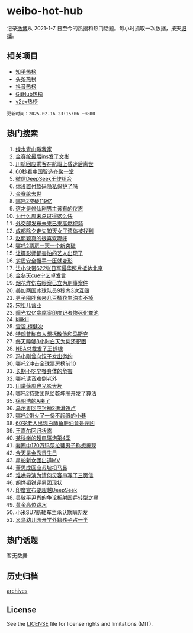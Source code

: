 # weibo-hot-hub

记录[微博](https://www.weibo.com)从 2021-1-7 日至今的热搜和热门话题。每小时抓取一次数据，按天[归档](archives)。

## 相关项目

- [知乎热榜](https://github.com/lonnyzhang423/zhihu-hot-hub)
- [头条热榜](https://github.com/lonnyzhang423/toutiao-hot-hub)
- [抖音热榜](https://github.com/lonnyzhang423/douyin-hot-hub)
- [GitHub热榜](https://github.com/lonnyzhang423/github-hot-hub)
- [v2ex热榜](https://github.com/lonnyzhang423/v2ex-hot-hub)


`更新时间：2025-02-16 23:15:06 +0800`

## 热门搜索

1. [绿水青山瞰我家](https://m.weibo.cn/search?containerid=100103type%3D1%26t%3D10%26q%3D%23%E7%BB%BF%E6%B0%B4%E9%9D%92%E5%B1%B1%E7%9E%B0%E6%88%91%E5%AE%B6%23&stream_entry_id=51&isnewpage=1&extparam=seat%3D1%26pos%3D0%26q%3D%2523%25E7%25BB%25BF%25E6%25B0%25B4%25E9%259D%2592%25E5%25B1%25B1%25E7%259E%25B0%25E6%2588%2591%25E5%25AE%25B6%2523%26stream_entry_id%3D51%26c_type%3D51%26cate%3D10103%26filter_type%3Drealtimehot%26dgr%3D0%26display_time%3D1739718904%26pre_seqid%3D1739718904514084128109)
1. [金赛纶最后ins发了文彬](https://m.weibo.cn/search?containerid=100103type%3D1%26t%3D10%26q%3D%23%E9%87%91%E8%B5%9B%E7%BA%B6%E6%9C%80%E5%90%8Eins%E5%8F%91%E4%BA%86%E6%96%87%E5%BD%AC%23&stream_entry_id=31&isnewpage=1&extparam=seat%3D1%26c_type%3D31%26stream_entry_id%3D31%26flag%3D2%26cate%3D5001%26band_rank%3D1%26lcate%3D5001%26q%3D%2523%25E9%2587%2591%25E8%25B5%259B%25E7%25BA%25B6%25E6%259C%2580%25E5%2590%258Eins%25E5%258F%2591%25E4%25BA%2586%25E6%2596%2587%25E5%25BD%25AC%2523%26pos%3D0%26dgr%3D0%26filter_type%3Drealtimehot%26realpos%3D1%26display_time%3D1739718904%26pre_seqid%3D1739718904514084128109)
1. [川航回应乘客在航班上昏迷后离世](https://m.weibo.cn/search?containerid=100103type%3D1%26t%3D10%26q%3D%23%E5%B7%9D%E8%88%AA%E5%9B%9E%E5%BA%94%E4%B9%98%E5%AE%A2%E5%9C%A8%E8%88%AA%E7%8F%AD%E4%B8%8A%E6%98%8F%E8%BF%B7%E5%90%8E%E7%A6%BB%E4%B8%96%23&stream_entry_id=31&isnewpage=1&extparam=seat%3D1%26c_type%3D31%26stream_entry_id%3D31%26flag%3D1%26cate%3D5001%26band_rank%3D2%26lcate%3D5001%26q%3D%2523%25E5%25B7%259D%25E8%2588%25AA%25E5%259B%259E%25E5%25BA%2594%25E4%25B9%2598%25E5%25AE%25A2%25E5%259C%25A8%25E8%2588%25AA%25E7%258F%25AD%25E4%25B8%258A%25E6%2598%258F%25E8%25BF%25B7%25E5%2590%258E%25E7%25A6%25BB%25E4%25B8%2596%2523%26pos%3D1%26dgr%3D0%26filter_type%3Drealtimehot%26realpos%3D2%26display_time%3D1739718904%26pre_seqid%3D1739718904514084128109)
1. [60秒看中国智造齐聚一堂](https://m.weibo.cn/search?containerid=100103type%3D1%26t%3D10%26q%3D%2360%E7%A7%92%E7%9C%8B%E4%B8%AD%E5%9B%BD%E6%99%BA%E9%80%A0%E9%BD%90%E8%81%9A%E4%B8%80%E5%A0%82%23&stream_entry_id=31&isnewpage=1&extparam=seat%3D1%26c_type%3D31%26stream_entry_id%3D31%26flag%3D0%26cate%3D5001%26band_rank%3D3%26lcate%3D5001%26q%3D%252360%25E7%25A7%2592%25E7%259C%258B%25E4%25B8%25AD%25E5%259B%25BD%25E6%2599%25BA%25E9%2580%25A0%25E9%25BD%2590%25E8%2581%259A%25E4%25B8%2580%25E5%25A0%2582%2523%26pos%3D2%26dgr%3D0%26filter_type%3Drealtimehot%26realpos%3D3%26display_time%3D1739718904%26pre_seqid%3D1739718904514084128109)
1. [微信DeepSeek王炸组合](https://m.weibo.cn/search?containerid=100103type%3D1%26t%3D10%26q%3D%23%E5%BE%AE%E4%BF%A1DeepSeek%E7%8E%8B%E7%82%B8%E7%BB%84%E5%90%88%23&stream_entry_id=31&isnewpage=1&extparam=seat%3D1%26c_type%3D31%26stream_entry_id%3D31%26flag%3D2%26cate%3D5001%26band_rank%3D4%26lcate%3D5001%26q%3D%2523%25E5%25BE%25AE%25E4%25BF%25A1DeepSeek%25E7%258E%258B%25E7%2582%25B8%25E7%25BB%2584%25E5%2590%2588%2523%26pos%3D3%26dgr%3D0%26filter_type%3Drealtimehot%26realpos%3D4%26display_time%3D1739718904%26pre_seqid%3D1739718904514084128109)
1. [你设置付款码隐私保护了吗](https://m.weibo.cn/search?containerid=100103type%3D1%26t%3D10%26q%3D%23%E4%BD%A0%E8%AE%BE%E7%BD%AE%E4%BB%98%E6%AC%BE%E7%A0%81%E9%9A%90%E7%A7%81%E4%BF%9D%E6%8A%A4%E4%BA%86%E5%90%97%23&stream_entry_id=31&isnewpage=1&extparam=seat%3D1%26c_type%3D31%26stream_entry_id%3D31%26flag%3D0%26cate%3D5001%26band_rank%3D5%26lcate%3D5001%26q%3D%2523%25E4%25BD%25A0%25E8%25AE%25BE%25E7%25BD%25AE%25E4%25BB%2598%25E6%25AC%25BE%25E7%25A0%2581%25E9%259A%2590%25E7%25A7%2581%25E4%25BF%259D%25E6%258A%25A4%25E4%25BA%2586%25E5%2590%2597%2523%26pos%3D4%26dgr%3D0%26filter_type%3Drealtimehot%26realpos%3D5%26display_time%3D1739718904%26pre_seqid%3D1739718904514084128109)
1. [金赛纶去世](https://m.weibo.cn/search?containerid=100103type%3D1%26t%3D10%26q%3D%23%E9%87%91%E8%B5%9B%E7%BA%B6%E5%8E%BB%E4%B8%96%23&stream_entry_id=31&isnewpage=1&extparam=seat%3D1%26c_type%3D31%26stream_entry_id%3D31%26flag%3D16%26cate%3D5001%26band_rank%3D6%26lcate%3D5001%26q%3D%2523%25E9%2587%2591%25E8%25B5%259B%25E7%25BA%25B6%25E5%258E%25BB%25E4%25B8%2596%2523%26pos%3D5%26dgr%3D0%26filter_type%3Drealtimehot%26realpos%3D6%26display_time%3D1739718904%26pre_seqid%3D1739718904514084128109)
1. [哪吒2突破119亿](https://m.weibo.cn/search?containerid=100103type%3D1%26t%3D10%26q%3D%23%E5%93%AA%E5%90%922%E7%AA%81%E7%A0%B4119%E4%BA%BF%23&stream_entry_id=31&isnewpage=1&extparam=seat%3D1%26c_type%3D31%26stream_entry_id%3D31%26flag%3D0%26cate%3D5001%26band_rank%3D7%26lcate%3D5001%26q%3D%2523%25E5%2593%25AA%25E5%2590%25922%25E7%25AA%2581%25E7%25A0%25B4119%25E4%25BA%25BF%2523%26pos%3D6%26dgr%3D0%26filter_type%3Drealtimehot%26realpos%3D7%26display_time%3D1739718904%26pre_seqid%3D1739718904514084128109)
1. [这才是修仙剧男主该有的仪态](https://m.weibo.cn/search?containerid=100103type%3D1%26t%3D10%26q%3D%E8%BF%99%E6%89%8D%E6%98%AF%E4%BF%AE%E4%BB%99%E5%89%A7%E7%94%B7%E4%B8%BB%E8%AF%A5%E6%9C%89%E7%9A%84%E4%BB%AA%E6%80%81&stream_entry_id=31&isnewpage=1&extparam=seat%3D1%26c_type%3D31%26stream_entry_id%3D31%26flag%3D1%26cate%3D5001%26band_rank%3D8%26lcate%3D5001%26q%3D%25E8%25BF%2599%25E6%2589%258D%25E6%2598%25AF%25E4%25BF%25AE%25E4%25BB%2599%25E5%2589%25A7%25E7%2594%25B7%25E4%25B8%25BB%25E8%25AF%25A5%25E6%259C%2589%25E7%259A%2584%25E4%25BB%25AA%25E6%2580%2581%26pos%3D7%26dgr%3D0%26filter_type%3Drealtimehot%26realpos%3D8%26display_time%3D1739718904%26pre_seqid%3D1739718904514084128109)
1. [为什么周末总过得这么快](https://m.weibo.cn/search?containerid=100103type%3D1%26t%3D10%26q%3D%23%E4%B8%BA%E4%BB%80%E4%B9%88%E5%91%A8%E6%9C%AB%E6%80%BB%E8%BF%87%E5%BE%97%E8%BF%99%E4%B9%88%E5%BF%AB%23&stream_entry_id=31&isnewpage=1&extparam=seat%3D1%26c_type%3D31%26stream_entry_id%3D31%26flag%3D0%26cate%3D5001%26band_rank%3D9%26lcate%3D5001%26q%3D%2523%25E4%25B8%25BA%25E4%25BB%2580%25E4%25B9%2588%25E5%2591%25A8%25E6%259C%25AB%25E6%2580%25BB%25E8%25BF%2587%25E5%25BE%2597%25E8%25BF%2599%25E4%25B9%2588%25E5%25BF%25AB%2523%26pos%3D8%26dgr%3D0%26filter_type%3Drealtimehot%26realpos%3D9%26display_time%3D1739718904%26pre_seqid%3D1739718904514084128109)
1. [外交部发布未来已来高燃视频](https://m.weibo.cn/search?containerid=100103type%3D1%26t%3D10%26q%3D%23%E5%A4%96%E4%BA%A4%E9%83%A8%E5%8F%91%E5%B8%83%E6%9C%AA%E6%9D%A5%E5%B7%B2%E6%9D%A5%E9%AB%98%E7%87%83%E8%A7%86%E9%A2%91%23&stream_entry_id=31&isnewpage=1&extparam=seat%3D1%26c_type%3D31%26stream_entry_id%3D31%26flag%3D1%26cate%3D5001%26band_rank%3D10%26lcate%3D5001%26q%3D%2523%25E5%25A4%2596%25E4%25BA%25A4%25E9%2583%25A8%25E5%258F%2591%25E5%25B8%2583%25E6%259C%25AA%25E6%259D%25A5%25E5%25B7%25B2%25E6%259D%25A5%25E9%25AB%2598%25E7%2587%2583%25E8%25A7%2586%25E9%25A2%2591%2523%26pos%3D9%26dgr%3D0%26filter_type%3Drealtimehot%26realpos%3D10%26display_time%3D1739718904%26pre_seqid%3D1739718904514084128109)
1. [成都除夕走失19天女子遗体被找到](https://m.weibo.cn/search?containerid=100103type%3D1%26t%3D10%26q%3D%23%E6%88%90%E9%83%BD%E9%99%A4%E5%A4%95%E8%B5%B0%E5%A4%B119%E5%A4%A9%E5%A5%B3%E5%AD%90%E9%81%97%E4%BD%93%E8%A2%AB%E6%89%BE%E5%88%B0%23&stream_entry_id=31&isnewpage=1&extparam=seat%3D1%26c_type%3D31%26stream_entry_id%3D31%26flag%3D1%26cate%3D5001%26band_rank%3D11%26lcate%3D5001%26q%3D%2523%25E6%2588%2590%25E9%2583%25BD%25E9%2599%25A4%25E5%25A4%2595%25E8%25B5%25B0%25E5%25A4%25B119%25E5%25A4%25A9%25E5%25A5%25B3%25E5%25AD%2590%25E9%2581%2597%25E4%25BD%2593%25E8%25A2%25AB%25E6%2589%25BE%25E5%2588%25B0%2523%26pos%3D10%26dgr%3D0%26filter_type%3Drealtimehot%26realpos%3D11%26display_time%3D1739718904%26pre_seqid%3D1739718904514084128109)
1. [赵丽颖真的很喜欢哪吒](https://m.weibo.cn/search?containerid=100103type%3D1%26t%3D10%26q%3D%23%E8%B5%B5%E4%B8%BD%E9%A2%96%E7%9C%9F%E7%9A%84%E5%BE%88%E5%96%9C%E6%AC%A2%E5%93%AA%E5%90%92%23&stream_entry_id=31&isnewpage=1&extparam=seat%3D1%26c_type%3D31%26stream_entry_id%3D31%26flag%3D1%26cate%3D5001%26band_rank%3D12%26lcate%3D5001%26q%3D%2523%25E8%25B5%25B5%25E4%25B8%25BD%25E9%25A2%2596%25E7%259C%259F%25E7%259A%2584%25E5%25BE%2588%25E5%2596%259C%25E6%25AC%25A2%25E5%2593%25AA%25E5%2590%2592%2523%26pos%3D11%26dgr%3D0%26filter_type%3Drealtimehot%26realpos%3D12%26display_time%3D1739718904%26pre_seqid%3D1739718904514084128109)
1. [哪吒2票房一天一个新突破](https://m.weibo.cn/search?containerid=100103type%3D1%26t%3D10%26q%3D%E5%93%AA%E5%90%922%E7%A5%A8%E6%88%BF%E4%B8%80%E5%A4%A9%E4%B8%80%E4%B8%AA%E6%96%B0%E7%AA%81%E7%A0%B4&stream_entry_id=31&isnewpage=1&extparam=seat%3D1%26c_type%3D31%26stream_entry_id%3D31%26flag%3D0%26cate%3D5001%26band_rank%3D13%26lcate%3D5001%26q%3D%25E5%2593%25AA%25E5%2590%25922%25E7%25A5%25A8%25E6%2588%25BF%25E4%25B8%2580%25E5%25A4%25A9%25E4%25B8%2580%25E4%25B8%25AA%25E6%2596%25B0%25E7%25AA%2581%25E7%25A0%25B4%26pos%3D12%26dgr%3D0%26filter_type%3Drealtimehot%26realpos%3D13%26display_time%3D1739718904%26pre_seqid%3D1739718904514084128109)
1. [让摄影师都害怕的艺人出现了](https://m.weibo.cn/search?containerid=100103type%3D1%26t%3D10%26q%3D%E8%AE%A9%E6%91%84%E5%BD%B1%E5%B8%88%E9%83%BD%E5%AE%B3%E6%80%95%E7%9A%84%E8%89%BA%E4%BA%BA%E5%87%BA%E7%8E%B0%E4%BA%86&stream_entry_id=31&isnewpage=1&extparam=seat%3D1%26c_type%3D31%26stream_entry_id%3D31%26flag%3D1%26cate%3D5001%26band_rank%3D14%26lcate%3D5001%26q%3D%25E8%25AE%25A9%25E6%2591%2584%25E5%25BD%25B1%25E5%25B8%2588%25E9%2583%25BD%25E5%25AE%25B3%25E6%2580%2595%25E7%259A%2584%25E8%2589%25BA%25E4%25BA%25BA%25E5%2587%25BA%25E7%258E%25B0%25E4%25BA%2586%26pos%3D13%26dgr%3D0%26filter_type%3Drealtimehot%26realpos%3D14%26display_time%3D1739718904%26pre_seqid%3D1739718904514084128109)
1. [劣质安全帽手一压就变形](https://m.weibo.cn/search?containerid=100103type%3D1%26t%3D10%26q%3D%23%E5%8A%A3%E8%B4%A8%E5%AE%89%E5%85%A8%E5%B8%BD%E6%89%8B%E4%B8%80%E5%8E%8B%E5%B0%B1%E5%8F%98%E5%BD%A2%23&stream_entry_id=31&isnewpage=1&extparam=seat%3D1%26c_type%3D31%26stream_entry_id%3D31%26flag%3D1%26cate%3D5001%26band_rank%3D15%26lcate%3D5001%26q%3D%2523%25E5%258A%25A3%25E8%25B4%25A8%25E5%25AE%2589%25E5%2585%25A8%25E5%25B8%25BD%25E6%2589%258B%25E4%25B8%2580%25E5%258E%258B%25E5%25B0%25B1%25E5%258F%2598%25E5%25BD%25A2%2523%26pos%3D14%26dgr%3D0%26filter_type%3Drealtimehot%26realpos%3D15%26display_time%3D1739718904%26pre_seqid%3D1739718904514084128109)
1. [法小伙带622张日军侵华照片抵达北京](https://m.weibo.cn/search?containerid=100103type%3D1%26t%3D10%26q%3D%23%E6%B3%95%E5%B0%8F%E4%BC%99%E5%B8%A6622%E5%BC%A0%E6%97%A5%E5%86%9B%E4%BE%B5%E5%8D%8E%E7%85%A7%E7%89%87%E6%8A%B5%E8%BE%BE%E5%8C%97%E4%BA%AC%23&stream_entry_id=31&isnewpage=1&extparam=seat%3D1%26c_type%3D31%26stream_entry_id%3D31%26flag%3D1%26cate%3D5001%26band_rank%3D16%26lcate%3D5001%26q%3D%2523%25E6%25B3%2595%25E5%25B0%258F%25E4%25BC%2599%25E5%25B8%25A6622%25E5%25BC%25A0%25E6%2597%25A5%25E5%2586%259B%25E4%25BE%25B5%25E5%258D%258E%25E7%2585%25A7%25E7%2589%2587%25E6%258A%25B5%25E8%25BE%25BE%25E5%258C%2597%25E4%25BA%25AC%2523%26pos%3D15%26dgr%3D0%26filter_type%3Drealtimehot%26realpos%3D16%26display_time%3D1739718904%26pre_seqid%3D1739718904514084128109)
1. [金冬天cue宁艺卓发言](https://m.weibo.cn/search?containerid=100103type%3D1%26t%3D10%26q%3D%23%E9%87%91%E5%86%AC%E5%A4%A9cue%E5%AE%81%E8%89%BA%E5%8D%93%E5%8F%91%E8%A8%80%23&stream_entry_id=31&isnewpage=1&extparam=seat%3D1%26c_type%3D31%26stream_entry_id%3D31%26flag%3D0%26cate%3D5001%26band_rank%3D17%26lcate%3D5001%26q%3D%2523%25E9%2587%2591%25E5%2586%25AC%25E5%25A4%25A9cue%25E5%25AE%2581%25E8%2589%25BA%25E5%258D%2593%25E5%258F%2591%25E8%25A8%2580%2523%26pos%3D16%26dgr%3D0%26filter_type%3Drealtimehot%26realpos%3D17%26display_time%3D1739718904%26pre_seqid%3D1739718904514084128109)
1. [烟花炸伤右眼案已立为刑事案件](https://m.weibo.cn/search?containerid=100103type%3D1%26t%3D10%26q%3D%23%E7%83%9F%E8%8A%B1%E7%82%B8%E4%BC%A4%E5%8F%B3%E7%9C%BC%E6%A1%88%E5%B7%B2%E7%AB%8B%E4%B8%BA%E5%88%91%E4%BA%8B%E6%A1%88%E4%BB%B6%23&stream_entry_id=31&isnewpage=1&extparam=seat%3D1%26c_type%3D31%26stream_entry_id%3D31%26flag%3D0%26cate%3D5001%26band_rank%3D18%26lcate%3D5001%26q%3D%2523%25E7%2583%259F%25E8%258A%25B1%25E7%2582%25B8%25E4%25BC%25A4%25E5%258F%25B3%25E7%259C%25BC%25E6%25A1%2588%25E5%25B7%25B2%25E7%25AB%258B%25E4%25B8%25BA%25E5%2588%2591%25E4%25BA%258B%25E6%25A1%2588%25E4%25BB%25B6%2523%26pos%3D17%26dgr%3D0%26filter_type%3Drealtimehot%26realpos%3D18%26display_time%3D1739718904%26pre_seqid%3D1739718904514084128109)
1. [美加两国冰球队员9秒内3次互殴](https://m.weibo.cn/search?containerid=100103type%3D1%26t%3D10%26q%3D%23%E7%BE%8E%E5%8A%A0%E4%B8%A4%E5%9B%BD%E5%86%B0%E7%90%83%E9%98%9F%E5%91%989%E7%A7%92%E5%86%853%E6%AC%A1%E4%BA%92%E6%AE%B4%23&stream_entry_id=31&isnewpage=1&extparam=seat%3D1%26c_type%3D31%26stream_entry_id%3D31%26flag%3D1%26cate%3D5001%26band_rank%3D19%26lcate%3D5001%26q%3D%2523%25E7%25BE%258E%25E5%258A%25A0%25E4%25B8%25A4%25E5%259B%25BD%25E5%2586%25B0%25E7%2590%2583%25E9%2598%259F%25E5%2591%25989%25E7%25A7%2592%25E5%2586%25853%25E6%25AC%25A1%25E4%25BA%2592%25E6%25AE%25B4%2523%26pos%3D18%26dgr%3D0%26filter_type%3Drealtimehot%26realpos%3D19%26display_time%3D1739718904%26pre_seqid%3D1739718904514084128109)
1. [男子囤胖东来几百桶花生油卖不掉](https://m.weibo.cn/search?containerid=100103type%3D1%26t%3D10%26q%3D%23%E7%94%B7%E5%AD%90%E5%9B%A4%E8%83%96%E4%B8%9C%E6%9D%A5%E5%87%A0%E7%99%BE%E6%A1%B6%E8%8A%B1%E7%94%9F%E6%B2%B9%E5%8D%96%E4%B8%8D%E6%8E%89%23&stream_entry_id=31&isnewpage=1&extparam=seat%3D1%26c_type%3D31%26stream_entry_id%3D31%26flag%3D0%26cate%3D5001%26band_rank%3D20%26lcate%3D5001%26q%3D%2523%25E7%2594%25B7%25E5%25AD%2590%25E5%259B%25A4%25E8%2583%2596%25E4%25B8%259C%25E6%259D%25A5%25E5%2587%25A0%25E7%2599%25BE%25E6%25A1%25B6%25E8%258A%25B1%25E7%2594%259F%25E6%25B2%25B9%25E5%258D%2596%25E4%25B8%258D%25E6%258E%2589%2523%26pos%3D19%26dgr%3D0%26filter_type%3Drealtimehot%26realpos%3D20%26display_time%3D1739718904%26pre_seqid%3D1739718904514084128109)
1. [宋祖儿营业](https://m.weibo.cn/search?containerid=100103type%3D1%26t%3D10%26q%3D%E5%AE%8B%E7%A5%96%E5%84%BF%E8%90%A5%E4%B8%9A&stream_entry_id=31&isnewpage=1&extparam=seat%3D1%26c_type%3D31%26stream_entry_id%3D31%26flag%3D1%26cate%3D5001%26band_rank%3D21%26lcate%3D5001%26q%3D%25E5%25AE%258B%25E7%25A5%2596%25E5%2584%25BF%25E8%2590%25A5%25E4%25B8%259A%26pos%3D20%26dgr%3D0%26filter_type%3Drealtimehot%26realpos%3D21%26display_time%3D1739718904%26pre_seqid%3D1739718904514084128109)
1. [曝光12亿贪腐案印度记者惨死化粪池](https://m.weibo.cn/search?containerid=100103type%3D1%26t%3D10%26q%3D%23%E6%9B%9D%E5%85%8912%E4%BA%BF%E8%B4%AA%E8%85%90%E6%A1%88%E5%8D%B0%E5%BA%A6%E8%AE%B0%E8%80%85%E6%83%A8%E6%AD%BB%E5%8C%96%E7%B2%AA%E6%B1%A0%23&stream_entry_id=31&isnewpage=1&extparam=seat%3D1%26c_type%3D31%26stream_entry_id%3D31%26flag%3D0%26cate%3D5001%26band_rank%3D22%26lcate%3D5001%26q%3D%2523%25E6%259B%259D%25E5%2585%258912%25E4%25BA%25BF%25E8%25B4%25AA%25E8%2585%2590%25E6%25A1%2588%25E5%258D%25B0%25E5%25BA%25A6%25E8%25AE%25B0%25E8%2580%2585%25E6%2583%25A8%25E6%25AD%25BB%25E5%258C%2596%25E7%25B2%25AA%25E6%25B1%25A0%2523%26pos%3D21%26dgr%3D0%26filter_type%3Drealtimehot%26realpos%3D22%26display_time%3D1739718904%26pre_seqid%3D1739718904514084128109)
1. [kiiikiii](https://m.weibo.cn/search?containerid=100103type%3D1%26t%3D10%26q%3Dkiiikiii&stream_entry_id=31&isnewpage=1&extparam=seat%3D1%26c_type%3D31%26stream_entry_id%3D31%26flag%3D1%26cate%3D5001%26band_rank%3D23%26lcate%3D5001%26q%3Dkiiikiii%26pos%3D22%26dgr%3D0%26filter_type%3Drealtimehot%26realpos%3D23%26display_time%3D1739718904%26pre_seqid%3D1739718904514084128109)
1. [雪碧 檀健次](https://m.weibo.cn/search?containerid=100103type%3D1%26t%3D10%26q%3D%E9%9B%AA%E7%A2%A7+%E6%AA%80%E5%81%A5%E6%AC%A1&stream_entry_id=31&isnewpage=1&extparam=seat%3D1%26c_type%3D31%26stream_entry_id%3D31%26flag%3D1%26cate%3D5001%26band_rank%3D24%26lcate%3D5001%26q%3D%25E9%259B%25AA%25E7%25A2%25A7%2520%25E6%25AA%2580%25E5%2581%25A5%25E6%25AC%25A1%26pos%3D23%26dgr%3D0%26filter_type%3Drealtimehot%26realpos%3D24%26display_time%3D1739718904%26pre_seqid%3D1739718904514084128109)
1. [特朗普称有人想拆散他和马斯克](https://m.weibo.cn/search?containerid=100103type%3D1%26t%3D10%26q%3D%23%E7%89%B9%E6%9C%97%E6%99%AE%E7%A7%B0%E6%9C%89%E4%BA%BA%E6%83%B3%E6%8B%86%E6%95%A3%E4%BB%96%E5%92%8C%E9%A9%AC%E6%96%AF%E5%85%8B%23&stream_entry_id=31&isnewpage=1&extparam=seat%3D1%26c_type%3D31%26stream_entry_id%3D31%26flag%3D0%26cate%3D5001%26band_rank%3D25%26lcate%3D5001%26q%3D%2523%25E7%2589%25B9%25E6%259C%2597%25E6%2599%25AE%25E7%25A7%25B0%25E6%259C%2589%25E4%25BA%25BA%25E6%2583%25B3%25E6%258B%2586%25E6%2595%25A3%25E4%25BB%2596%25E5%2592%258C%25E9%25A9%25AC%25E6%2596%25AF%25E5%2585%258B%2523%26pos%3D24%26dgr%3D0%26filter_type%3Drealtimehot%26realpos%3D25%26display_time%3D1739718904%26pre_seqid%3D1739718904514084128109)
1. [每天睡够8小时白天为何还犯困](https://m.weibo.cn/search?containerid=100103type%3D1%26t%3D10%26q%3D%23%E6%AF%8F%E5%A4%A9%E7%9D%A1%E5%A4%9F8%E5%B0%8F%E6%97%B6%E7%99%BD%E5%A4%A9%E4%B8%BA%E4%BD%95%E8%BF%98%E7%8A%AF%E5%9B%B0%23&stream_entry_id=31&isnewpage=1&extparam=seat%3D1%26c_type%3D31%26stream_entry_id%3D31%26flag%3D1%26cate%3D5001%26band_rank%3D26%26lcate%3D5001%26q%3D%2523%25E6%25AF%258F%25E5%25A4%25A9%25E7%259D%25A1%25E5%25A4%259F8%25E5%25B0%258F%25E6%2597%25B6%25E7%2599%25BD%25E5%25A4%25A9%25E4%25B8%25BA%25E4%25BD%2595%25E8%25BF%2598%25E7%258A%25AF%25E5%259B%25B0%2523%26pos%3D25%26dgr%3D0%26filter_type%3Drealtimehot%26realpos%3D26%26display_time%3D1739718904%26pre_seqid%3D1739718904514084128109)
1. [NBA总裁发了王鹤棣](https://m.weibo.cn/search?containerid=100103type%3D1%26t%3D10%26q%3D%23NBA%E6%80%BB%E8%A3%81%E5%8F%91%E4%BA%86%E7%8E%8B%E9%B9%A4%E6%A3%A3%23&stream_entry_id=31&isnewpage=1&extparam=seat%3D1%26c_type%3D31%26stream_entry_id%3D31%26flag%3D1%26cate%3D5001%26band_rank%3D27%26lcate%3D5001%26q%3D%2523NBA%25E6%2580%25BB%25E8%25A3%2581%25E5%258F%2591%25E4%25BA%2586%25E7%258E%258B%25E9%25B9%25A4%25E6%25A3%25A3%2523%26pos%3D26%26dgr%3D0%26filter_type%3Drealtimehot%26realpos%3D27%26display_time%3D1739718904%26pre_seqid%3D1739718904514084128109)
1. [冯小刚曾向饺子发出邀约](https://m.weibo.cn/search?containerid=100103type%3D1%26t%3D10%26q%3D%23%E5%86%AF%E5%B0%8F%E5%88%9A%E6%9B%BE%E5%90%91%E9%A5%BA%E5%AD%90%E5%8F%91%E5%87%BA%E9%82%80%E7%BA%A6%23&stream_entry_id=31&isnewpage=1&extparam=seat%3D1%26c_type%3D31%26stream_entry_id%3D31%26flag%3D0%26cate%3D5001%26band_rank%3D28%26lcate%3D5001%26q%3D%2523%25E5%2586%25AF%25E5%25B0%258F%25E5%2588%259A%25E6%259B%25BE%25E5%2590%2591%25E9%25A5%25BA%25E5%25AD%2590%25E5%258F%2591%25E5%2587%25BA%25E9%2582%2580%25E7%25BA%25A6%2523%26pos%3D27%26dgr%3D0%26filter_type%3Drealtimehot%26realpos%3D28%26display_time%3D1739718904%26pre_seqid%3D1739718904514084128109)
1. [哪吒2冲击全球票房榜前10](https://m.weibo.cn/search?containerid=100103type%3D1%26t%3D10%26q%3D%23%E5%93%AA%E5%90%922%E5%86%B2%E5%87%BB%E5%85%A8%E7%90%83%E7%A5%A8%E6%88%BF%E6%A6%9C%E5%89%8D10%23&stream_entry_id=31&isnewpage=1&extparam=seat%3D1%26c_type%3D31%26stream_entry_id%3D31%26flag%3D0%26cate%3D5001%26band_rank%3D29%26lcate%3D5001%26q%3D%2523%25E5%2593%25AA%25E5%2590%25922%25E5%2586%25B2%25E5%2587%25BB%25E5%2585%25A8%25E7%2590%2583%25E7%25A5%25A8%25E6%2588%25BF%25E6%25A6%259C%25E5%2589%258D10%2523%26pos%3D28%26dgr%3D0%26filter_type%3Drealtimehot%26realpos%3D29%26display_time%3D1739718904%26pre_seqid%3D1739718904514084128109)
1. [长期不吃早餐身体的危害](https://m.weibo.cn/search?containerid=100103type%3D1%26t%3D10%26q%3D%E9%95%BF%E6%9C%9F%E4%B8%8D%E5%90%83%E6%97%A9%E9%A4%90%E8%BA%AB%E4%BD%93%E7%9A%84%E5%8D%B1%E5%AE%B3&stream_entry_id=31&isnewpage=1&extparam=seat%3D1%26c_type%3D31%26stream_entry_id%3D31%26flag%3D0%26cate%3D5001%26band_rank%3D30%26lcate%3D5001%26q%3D%25E9%2595%25BF%25E6%259C%259F%25E4%25B8%258D%25E5%2590%2583%25E6%2597%25A9%25E9%25A4%2590%25E8%25BA%25AB%25E4%25BD%2593%25E7%259A%2584%25E5%258D%25B1%25E5%25AE%25B3%26pos%3D29%26dgr%3D0%26filter_type%3Drealtimehot%26realpos%3D30%26display_time%3D1739718904%26pre_seqid%3D1739718904514084128109)
1. [哪吒读音难倒老外](https://m.weibo.cn/search?containerid=100103type%3D1%26t%3D10%26q%3D%23%E5%93%AA%E5%90%92%E8%AF%BB%E9%9F%B3%E9%9A%BE%E5%80%92%E8%80%81%E5%A4%96%23&stream_entry_id=31&isnewpage=1&extparam=seat%3D1%26c_type%3D31%26stream_entry_id%3D31%26flag%3D1%26cate%3D5001%26band_rank%3D31%26lcate%3D5001%26q%3D%2523%25E5%2593%25AA%25E5%2590%2592%25E8%25AF%25BB%25E9%259F%25B3%25E9%259A%25BE%25E5%2580%2592%25E8%2580%2581%25E5%25A4%2596%2523%26pos%3D30%26dgr%3D0%26filter_type%3Drealtimehot%26realpos%3D31%26display_time%3D1739718904%26pre_seqid%3D1739718904514084128109)
1. [田曦薇周也光影大片](https://m.weibo.cn/search?containerid=100103type%3D1%26t%3D10%26q%3D%23%E7%94%B0%E6%9B%A6%E8%96%87%E5%91%A8%E4%B9%9F%E5%85%89%E5%BD%B1%E5%A4%A7%E7%89%87%23&stream_entry_id=31&isnewpage=1&extparam=seat%3D1%26c_type%3D31%26stream_entry_id%3D31%26flag%3D1%26cate%3D5001%26band_rank%3D32%26lcate%3D5001%26q%3D%2523%25E7%2594%25B0%25E6%259B%25A6%25E8%2596%2587%25E5%2591%25A8%25E4%25B9%259F%25E5%2585%2589%25E5%25BD%25B1%25E5%25A4%25A7%25E7%2589%2587%2523%26pos%3D31%26dgr%3D0%26filter_type%3Drealtimehot%26realpos%3D32%26display_time%3D1739718904%26pre_seqid%3D1739718904514084128109)
1. [哪吒2特效团队给乾坤圈开发了算法](https://m.weibo.cn/search?containerid=100103type%3D1%26t%3D10%26q%3D%23%E5%93%AA%E5%90%922%E7%89%B9%E6%95%88%E5%9B%A2%E9%98%9F%E7%BB%99%E4%B9%BE%E5%9D%A4%E5%9C%88%E5%BC%80%E5%8F%91%E4%BA%86%E7%AE%97%E6%B3%95%23&stream_entry_id=31&isnewpage=1&extparam=seat%3D1%26c_type%3D31%26stream_entry_id%3D31%26flag%3D1%26cate%3D5001%26band_rank%3D33%26lcate%3D5001%26q%3D%2523%25E5%2593%25AA%25E5%2590%25922%25E7%2589%25B9%25E6%2595%2588%25E5%259B%25A2%25E9%2598%259F%25E7%25BB%2599%25E4%25B9%25BE%25E5%259D%25A4%25E5%259C%2588%25E5%25BC%2580%25E5%258F%2591%25E4%25BA%2586%25E7%25AE%2597%25E6%25B3%2595%2523%26pos%3D32%26dgr%3D0%26filter_type%3Drealtimehot%26realpos%3D33%26display_time%3D1739718904%26pre_seqid%3D1739718904514084128109)
1. [徐明浩的A来了](https://m.weibo.cn/search?containerid=100103type%3D1%26t%3D10%26q%3D%E5%BE%90%E6%98%8E%E6%B5%A9%E7%9A%84A%E6%9D%A5%E4%BA%86&stream_entry_id=31&isnewpage=1&extparam=seat%3D1%26c_type%3D31%26stream_entry_id%3D31%26flag%3D0%26cate%3D5001%26band_rank%3D34%26lcate%3D5001%26q%3D%25E5%25BE%2590%25E6%2598%258E%25E6%25B5%25A9%25E7%259A%2584A%25E6%259D%25A5%25E4%25BA%2586%26pos%3D33%26dgr%3D0%26filter_type%3Drealtimehot%26realpos%3D34%26display_time%3D1739718904%26pre_seqid%3D1739718904514084128109)
1. [乌尔善回应封神2遭滑铁卢](https://m.weibo.cn/search?containerid=100103type%3D1%26t%3D10%26q%3D%23%E4%B9%8C%E5%B0%94%E5%96%84%E5%9B%9E%E5%BA%94%E5%B0%81%E7%A5%9E2%E9%81%AD%E6%BB%91%E9%93%81%E5%8D%A2%23&stream_entry_id=31&isnewpage=1&extparam=seat%3D1%26c_type%3D31%26stream_entry_id%3D31%26flag%3D0%26cate%3D5001%26band_rank%3D35%26lcate%3D5001%26q%3D%2523%25E4%25B9%258C%25E5%25B0%2594%25E5%2596%2584%25E5%259B%259E%25E5%25BA%2594%25E5%25B0%2581%25E7%25A5%259E2%25E9%2581%25AD%25E6%25BB%2591%25E9%2593%2581%25E5%258D%25A2%2523%26pos%3D34%26dgr%3D0%26filter_type%3Drealtimehot%26realpos%3D35%26display_time%3D1739718904%26pre_seqid%3D1739718904514084128109)
1. [哪吒2带火了一条不起眼的小巷](https://m.weibo.cn/search?containerid=100103type%3D1%26t%3D10%26q%3D%23%E5%93%AA%E5%90%922%E5%B8%A6%E7%81%AB%E4%BA%86%E4%B8%80%E6%9D%A1%E4%B8%8D%E8%B5%B7%E7%9C%BC%E7%9A%84%E5%B0%8F%E5%B7%B7%23&stream_entry_id=31&isnewpage=1&extparam=seat%3D1%26c_type%3D31%26stream_entry_id%3D31%26flag%3D0%26cate%3D5001%26band_rank%3D36%26lcate%3D5001%26q%3D%2523%25E5%2593%25AA%25E5%2590%25922%25E5%25B8%25A6%25E7%2581%25AB%25E4%25BA%2586%25E4%25B8%2580%25E6%259D%25A1%25E4%25B8%258D%25E8%25B5%25B7%25E7%259C%25BC%25E7%259A%2584%25E5%25B0%258F%25E5%25B7%25B7%2523%26pos%3D35%26dgr%3D0%26filter_type%3Drealtimehot%26realpos%3D36%26display_time%3D1739718904%26pre_seqid%3D1739718904514084128109)
1. [60岁老人出现白肺鱼肝油竟是元凶](https://m.weibo.cn/search?containerid=100103type%3D1%26t%3D10%26q%3D%2360%E5%B2%81%E8%80%81%E4%BA%BA%E5%87%BA%E7%8E%B0%E7%99%BD%E8%82%BA%E9%B1%BC%E8%82%9D%E6%B2%B9%E7%AB%9F%E6%98%AF%E5%85%83%E5%87%B6%23&stream_entry_id=31&isnewpage=1&extparam=seat%3D1%26c_type%3D31%26stream_entry_id%3D31%26flag%3D0%26cate%3D5001%26band_rank%3D37%26lcate%3D5001%26q%3D%252360%25E5%25B2%2581%25E8%2580%2581%25E4%25BA%25BA%25E5%2587%25BA%25E7%258E%25B0%25E7%2599%25BD%25E8%2582%25BA%25E9%25B1%25BC%25E8%2582%259D%25E6%25B2%25B9%25E7%25AB%259F%25E6%2598%25AF%25E5%2585%2583%25E5%2587%25B6%2523%26pos%3D36%26dgr%3D0%26filter_type%3Drealtimehot%26realpos%3D37%26display_time%3D1739718904%26pre_seqid%3D1739718904514084128109)
1. [王嘉尔回归状态](https://m.weibo.cn/search?containerid=100103type%3D1%26t%3D10%26q%3D%E7%8E%8B%E5%98%89%E5%B0%94%E5%9B%9E%E5%BD%92%E7%8A%B6%E6%80%81&stream_entry_id=31&isnewpage=1&extparam=seat%3D1%26c_type%3D31%26stream_entry_id%3D31%26flag%3D1%26cate%3D5001%26band_rank%3D38%26lcate%3D5001%26q%3D%25E7%258E%258B%25E5%2598%2589%25E5%25B0%2594%25E5%259B%259E%25E5%25BD%2592%25E7%258A%25B6%25E6%2580%2581%26pos%3D37%26dgr%3D0%26filter_type%3Drealtimehot%26realpos%3D38%26display_time%3D1739718904%26pre_seqid%3D1739718904514084128109)
1. [某科学的超电磁炮第4季](https://m.weibo.cn/search?containerid=100103type%3D1%26t%3D10%26q%3D%E6%9F%90%E7%A7%91%E5%AD%A6%E7%9A%84%E8%B6%85%E7%94%B5%E7%A3%81%E7%82%AE%E7%AC%AC4%E5%AD%A3&stream_entry_id=31&isnewpage=1&extparam=seat%3D1%26c_type%3D31%26stream_entry_id%3D31%26flag%3D1%26cate%3D5001%26band_rank%3D39%26lcate%3D5001%26q%3D%25E6%259F%2590%25E7%25A7%2591%25E5%25AD%25A6%25E7%259A%2584%25E8%25B6%2585%25E7%2594%25B5%25E7%25A3%2581%25E7%2582%25AE%25E7%25AC%25AC4%25E5%25AD%25A3%26pos%3D38%26dgr%3D0%26filter_type%3Drealtimehot%26realpos%3D39%26display_time%3D1739718904%26pre_seqid%3D1739718904514084128109)
1. [套圈中170万玛莎拉蒂男子称想折现](https://m.weibo.cn/search?containerid=100103type%3D1%26t%3D10%26q%3D%23%E5%A5%97%E5%9C%88%E4%B8%AD170%E4%B8%87%E7%8E%9B%E8%8E%8E%E6%8B%89%E8%92%82%E7%94%B7%E5%AD%90%E7%A7%B0%E6%83%B3%E6%8A%98%E7%8E%B0%23&stream_entry_id=31&isnewpage=1&extparam=seat%3D1%26c_type%3D31%26stream_entry_id%3D31%26flag%3D0%26cate%3D5001%26band_rank%3D40%26lcate%3D5001%26q%3D%2523%25E5%25A5%2597%25E5%259C%2588%25E4%25B8%25AD170%25E4%25B8%2587%25E7%258E%259B%25E8%258E%258E%25E6%258B%2589%25E8%2592%2582%25E7%2594%25B7%25E5%25AD%2590%25E7%25A7%25B0%25E6%2583%25B3%25E6%258A%2598%25E7%258E%25B0%2523%26pos%3D39%26dgr%3D0%26filter_type%3Drealtimehot%26realpos%3D40%26display_time%3D1739718904%26pre_seqid%3D1739718904514084128109)
1. [今天是金秀贤生日](https://m.weibo.cn/search?containerid=100103type%3D1%26t%3D10%26q%3D%23%E4%BB%8A%E5%A4%A9%E6%98%AF%E9%87%91%E7%A7%80%E8%B4%A4%E7%94%9F%E6%97%A5%23&stream_entry_id=31&isnewpage=1&extparam=seat%3D1%26c_type%3D31%26stream_entry_id%3D31%26flag%3D0%26cate%3D5001%26band_rank%3D41%26lcate%3D5001%26q%3D%2523%25E4%25BB%258A%25E5%25A4%25A9%25E6%2598%25AF%25E9%2587%2591%25E7%25A7%2580%25E8%25B4%25A4%25E7%2594%259F%25E6%2597%25A5%2523%26pos%3D40%26dgr%3D0%26filter_type%3Drealtimehot%26realpos%3D41%26display_time%3D1739718904%26pre_seqid%3D1739718904514084128109)
1. [星船新女团出道MV](https://m.weibo.cn/search?containerid=100103type%3D1%26t%3D10%26q%3D%23%E6%98%9F%E8%88%B9%E6%96%B0%E5%A5%B3%E5%9B%A2%E5%87%BA%E9%81%93MV%23&stream_entry_id=31&isnewpage=1&extparam=seat%3D1%26c_type%3D31%26stream_entry_id%3D31%26flag%3D1%26cate%3D5001%26band_rank%3D42%26lcate%3D5001%26q%3D%2523%25E6%2598%259F%25E8%2588%25B9%25E6%2596%25B0%25E5%25A5%25B3%25E5%259B%25A2%25E5%2587%25BA%25E9%2581%2593MV%2523%26pos%3D41%26dgr%3D0%26filter_type%3Drealtimehot%26realpos%3D42%26display_time%3D1739718904%26pre_seqid%3D1739718904514084128109)
1. [董思成回应苏坡扣马鼻](https://m.weibo.cn/search?containerid=100103type%3D1%26t%3D10%26q%3D%23%E8%91%A3%E6%80%9D%E6%88%90%E5%9B%9E%E5%BA%94%E8%8B%8F%E5%9D%A1%E6%89%A3%E9%A9%AC%E9%BC%BB%23&stream_entry_id=31&isnewpage=1&extparam=seat%3D1%26c_type%3D31%26stream_entry_id%3D31%26flag%3D1%26cate%3D5001%26band_rank%3D43%26lcate%3D5001%26q%3D%2523%25E8%2591%25A3%25E6%2580%259D%25E6%2588%2590%25E5%259B%259E%25E5%25BA%2594%25E8%258B%258F%25E5%259D%25A1%25E6%2589%25A3%25E9%25A9%25AC%25E9%25BC%25BB%2523%26pos%3D42%26dgr%3D0%26filter_type%3Drealtimehot%26realpos%3D43%26display_time%3D1739718904%26pre_seqid%3D1739718904514084128109)
1. [难哄导演为请何炅客串写了三页信](https://m.weibo.cn/search?containerid=100103type%3D1%26t%3D10%26q%3D%23%E9%9A%BE%E5%93%84%E5%AF%BC%E6%BC%94%E4%B8%BA%E8%AF%B7%E4%BD%95%E7%82%85%E5%AE%A2%E4%B8%B2%E5%86%99%E4%BA%86%E4%B8%89%E9%A1%B5%E4%BF%A1%23&stream_entry_id=31&isnewpage=1&extparam=seat%3D1%26c_type%3D31%26stream_entry_id%3D31%26flag%3D0%26cate%3D5001%26band_rank%3D44%26lcate%3D5001%26q%3D%2523%25E9%259A%25BE%25E5%2593%2584%25E5%25AF%25BC%25E6%25BC%2594%25E4%25B8%25BA%25E8%25AF%25B7%25E4%25BD%2595%25E7%2582%2585%25E5%25AE%25A2%25E4%25B8%25B2%25E5%2586%2599%25E4%25BA%2586%25E4%25B8%2589%25E9%25A1%25B5%25E4%25BF%25A1%2523%26pos%3D43%26dgr%3D0%26filter_type%3Drealtimehot%26realpos%3D44%26display_time%3D1739718904%26pre_seqid%3D1739718904514084128109)
1. [胡烨韬锐评男团现状](https://m.weibo.cn/search?containerid=100103type%3D1%26t%3D10%26q%3D%E8%83%A1%E7%83%A8%E9%9F%AC%E9%94%90%E8%AF%84%E7%94%B7%E5%9B%A2%E7%8E%B0%E7%8A%B6&stream_entry_id=31&isnewpage=1&extparam=seat%3D1%26c_type%3D31%26stream_entry_id%3D31%26flag%3D0%26cate%3D5001%26band_rank%3D45%26lcate%3D5001%26q%3D%25E8%2583%25A1%25E7%2583%25A8%25E9%259F%25AC%25E9%2594%2590%25E8%25AF%2584%25E7%2594%25B7%25E5%259B%25A2%25E7%258E%25B0%25E7%258A%25B6%26pos%3D44%26dgr%3D0%26filter_type%3Drealtimehot%26realpos%3D45%26display_time%3D1739718904%26pre_seqid%3D1739718904514084128109)
1. [印度宣布要超越DeepSeek](https://m.weibo.cn/search?containerid=100103type%3D1%26t%3D10%26q%3D%23%E5%8D%B0%E5%BA%A6%E5%AE%A3%E5%B8%83%E8%A6%81%E8%B6%85%E8%B6%8ADeepSeek%23&stream_entry_id=31&isnewpage=1&extparam=seat%3D1%26c_type%3D31%26stream_entry_id%3D31%26flag%3D1%26cate%3D5001%26band_rank%3D46%26lcate%3D5001%26q%3D%2523%25E5%258D%25B0%25E5%25BA%25A6%25E5%25AE%25A3%25E5%25B8%2583%25E8%25A6%2581%25E8%25B6%2585%25E8%25B6%258ADeepSeek%2523%26pos%3D45%26dgr%3D0%26filter_type%3Drealtimehot%26realpos%3D46%26display_time%3D1739718904%26pre_seqid%3D1739718904514084128109)
1. [吴敬平尹肖的争论折射国乒转型之痛](https://m.weibo.cn/search?containerid=100103type%3D1%26t%3D10%26q%3D%23%E5%90%B4%E6%95%AC%E5%B9%B3%E5%B0%B9%E8%82%96%E7%9A%84%E4%BA%89%E8%AE%BA%E6%8A%98%E5%B0%84%E5%9B%BD%E4%B9%92%E8%BD%AC%E5%9E%8B%E4%B9%8B%E7%97%9B%23&stream_entry_id=31&isnewpage=1&extparam=seat%3D1%26c_type%3D31%26stream_entry_id%3D31%26flag%3D0%26cate%3D5001%26band_rank%3D47%26lcate%3D5001%26q%3D%2523%25E5%2590%25B4%25E6%2595%25AC%25E5%25B9%25B3%25E5%25B0%25B9%25E8%2582%2596%25E7%259A%2584%25E4%25BA%2589%25E8%25AE%25BA%25E6%258A%2598%25E5%25B0%2584%25E5%259B%25BD%25E4%25B9%2592%25E8%25BD%25AC%25E5%259E%258B%25E4%25B9%258B%25E7%2597%259B%2523%26pos%3D46%26dgr%3D0%26filter_type%3Drealtimehot%26realpos%3D47%26display_time%3D1739718904%26pre_seqid%3D1739718904514084128109)
1. [黄金高位跳水](https://m.weibo.cn/search?containerid=100103type%3D1%26t%3D10%26q%3D%23%E9%BB%84%E9%87%91%E9%AB%98%E4%BD%8D%E8%B7%B3%E6%B0%B4%23&stream_entry_id=31&isnewpage=1&extparam=seat%3D1%26c_type%3D31%26stream_entry_id%3D31%26flag%3D0%26cate%3D5001%26band_rank%3D48%26lcate%3D5001%26q%3D%2523%25E9%25BB%2584%25E9%2587%2591%25E9%25AB%2598%25E4%25BD%258D%25E8%25B7%25B3%25E6%25B0%25B4%2523%26pos%3D47%26dgr%3D0%26filter_type%3Drealtimehot%26realpos%3D48%26display_time%3D1739718904%26pre_seqid%3D1739718904514084128109)
1. [小米SU7断轴车主承认欺瞒网友](https://m.weibo.cn/search?containerid=100103type%3D1%26t%3D10%26q%3D%23%E5%B0%8F%E7%B1%B3SU7%E6%96%AD%E8%BD%B4%E8%BD%A6%E4%B8%BB%E6%89%BF%E8%AE%A4%E6%AC%BA%E7%9E%92%E7%BD%91%E5%8F%8B%23&stream_entry_id=31&isnewpage=1&extparam=seat%3D1%26c_type%3D31%26stream_entry_id%3D31%26flag%3D0%26cate%3D5001%26band_rank%3D49%26lcate%3D5001%26q%3D%2523%25E5%25B0%258F%25E7%25B1%25B3SU7%25E6%2596%25AD%25E8%25BD%25B4%25E8%25BD%25A6%25E4%25B8%25BB%25E6%2589%25BF%25E8%25AE%25A4%25E6%25AC%25BA%25E7%259E%2592%25E7%25BD%2591%25E5%258F%258B%2523%26pos%3D48%26dgr%3D0%26filter_type%3Drealtimehot%26realpos%3D49%26display_time%3D1739718904%26pre_seqid%3D1739718904514084128109)
1. [义乌幼儿园开学外籍孩子占一半](https://m.weibo.cn/search?containerid=100103type%3D1%26t%3D10%26q%3D%23%E4%B9%89%E4%B9%8C%E5%B9%BC%E5%84%BF%E5%9B%AD%E5%BC%80%E5%AD%A6%E5%A4%96%E7%B1%8D%E5%AD%A9%E5%AD%90%E5%8D%A0%E4%B8%80%E5%8D%8A%23&stream_entry_id=31&isnewpage=1&extparam=seat%3D1%26c_type%3D31%26stream_entry_id%3D31%26flag%3D0%26cate%3D5001%26band_rank%3D50%26lcate%3D5001%26q%3D%2523%25E4%25B9%2589%25E4%25B9%258C%25E5%25B9%25BC%25E5%2584%25BF%25E5%259B%25AD%25E5%25BC%2580%25E5%25AD%25A6%25E5%25A4%2596%25E7%25B1%258D%25E5%25AD%25A9%25E5%25AD%2590%25E5%258D%25A0%25E4%25B8%2580%25E5%258D%258A%2523%26pos%3D49%26dgr%3D0%26filter_type%3Drealtimehot%26realpos%3D50%26display_time%3D1739718904%26pre_seqid%3D1739718904514084128109)

## 热门话题

暂无数据

## 历史归档

[archives](archives)

## License

See the [LICENSE](LICENSE) file for license rights and limitations (MIT).
